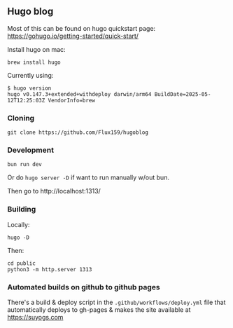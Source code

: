 
## Hugo blog

Most of this can be found on hugo quickstart page: https://gohugo.io/getting-started/quick-start/

Install hugo on mac:
```
brew install hugo
```

Currently using:
```shell
$ hugo version
hugo v0.147.3+extended+withdeploy darwin/arm64 BuildDate=2025-05-12T12:25:03Z VendorInfo=brew
```

### Cloning

```
git clone https://github.com/Flux159/hugoblog
```

### Development

```
bun run dev
```

Or do `hugo server -D` if want to run manually w/out bun.

Then go to http://localhost:1313/

### Building

Locally:
```
hugo -D
```

Then:
```
cd public
python3 -m http.server 1313
```

### Automated builds on github to github pages

There's a build & deploy script in the `.github/workflows/deploy.yml` file that automatically deploys to gh-pages & makes the site available at https://suyogs.com
